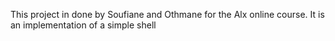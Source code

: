 This project in done by Soufiane and Othmane for the Alx online course.
It is an implementation of a simple shell
